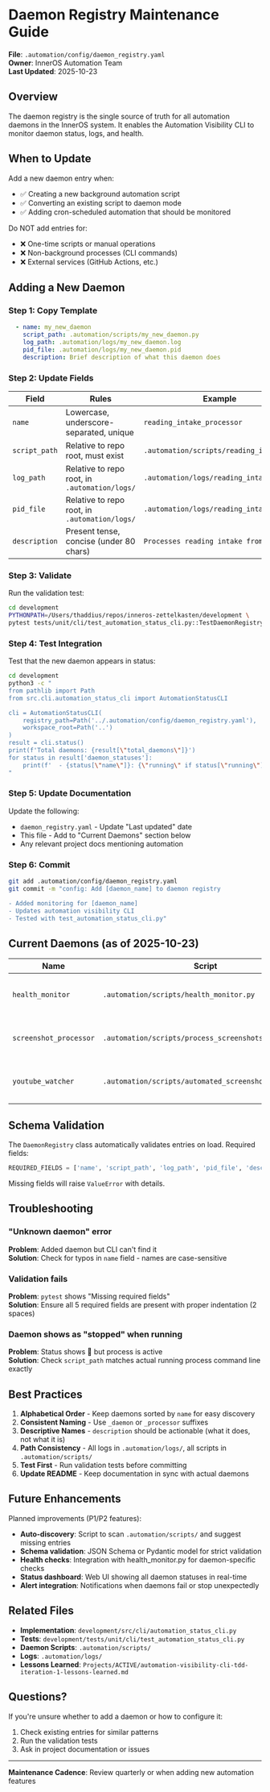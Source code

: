 # Daemon Registry Maintenance Guide

**File**: `.automation/config/daemon_registry.yaml`  
**Owner**: InnerOS Automation Team  
**Last Updated**: 2025-10-23

## Overview

The daemon registry is the single source of truth for all automation daemons in the InnerOS system. It enables the Automation Visibility CLI to monitor daemon status, logs, and health.

## When to Update

Add a new daemon entry when:
- ✅ Creating a new background automation script
- ✅ Converting an existing script to daemon mode
- ✅ Adding cron-scheduled automation that should be monitored

Do NOT add entries for:
- ❌ One-time scripts or manual operations
- ❌ Non-background processes (CLI commands)
- ❌ External services (GitHub Actions, etc.)

## Adding a New Daemon

### Step 1: Copy Template

```yaml
  - name: my_new_daemon
    script_path: .automation/scripts/my_new_daemon.py
    log_path: .automation/logs/my_new_daemon.log
    pid_file: .automation/logs/my_new_daemon.pid
    description: Brief description of what this daemon does
```

### Step 2: Update Fields

| Field | Rules | Example |
|-------|-------|---------|
| `name` | Lowercase, underscore-separated, unique | `reading_intake_processor` |
| `script_path` | Relative to repo root, must exist | `.automation/scripts/reading_intake.py` |
| `log_path` | Relative to repo root, in `.automation/logs/` | `.automation/logs/reading_intake.log` |
| `pid_file` | Relative to repo root, in `.automation/logs/` | `.automation/logs/reading_intake.pid` |
| `description` | Present tense, concise (under 80 chars) | `Processes reading intake from Notion` |

### Step 3: Validate

Run the validation test:

```bash
cd development
PYTHONPATH=/Users/thaddius/repos/inneros-zettelkasten/development \
pytest tests/unit/cli/test_automation_status_cli.py::TestDaemonRegistry::test_validates_daemon_config -v
```

### Step 4: Test Integration

Test that the new daemon appears in status:

```bash
cd development
python3 -c "
from pathlib import Path
from src.cli.automation_status_cli import AutomationStatusCLI

cli = AutomationStatusCLI(
    registry_path=Path('../.automation/config/daemon_registry.yaml'),
    workspace_root=Path('..')
)
result = cli.status()
print(f'Total daemons: {result[\"total_daemons\"]}')
for status in result['daemon_statuses']:
    print(f'  - {status[\"name\"]}: {\"running\" if status[\"running\"] else \"stopped\"}')
"
```

### Step 5: Update Documentation

Update the following:
- `daemon_registry.yaml` - Update "Last updated" date
- This file - Add to "Current Daemons" section below
- Any relevant project docs mentioning automation

### Step 6: Commit

```bash
git add .automation/config/daemon_registry.yaml
git commit -m "config: Add [daemon_name] to daemon registry

- Added monitoring for [daemon_name]
- Updates automation visibility CLI
- Tested with test_automation_status_cli.py"
```

## Current Daemons (as of 2025-10-23)

| Name | Script | Description |
|------|--------|-------------|
| `health_monitor` | `.automation/scripts/health_monitor.py` | System health monitoring daemon |
| `screenshot_processor` | `.automation/scripts/process_screenshots.py` | Processes Samsung screenshot imports |
| `youtube_watcher` | `.automation/scripts/automated_screenshot_import.sh` | Monitors YouTube content for processing |

## Schema Validation

The `DaemonRegistry` class automatically validates entries on load. Required fields:

```python
REQUIRED_FIELDS = ['name', 'script_path', 'log_path', 'pid_file', 'description']
```

Missing fields will raise `ValueError` with details.

## Troubleshooting

### "Unknown daemon" error

**Problem**: Added daemon but CLI can't find it  
**Solution**: Check for typos in `name` field - names are case-sensitive

### Validation fails

**Problem**: `pytest` shows "Missing required fields"  
**Solution**: Ensure all 5 required fields are present with proper indentation (2 spaces)

### Daemon shows as "stopped" when running

**Problem**: Status shows 🔴 but process is active  
**Solution**: Check `script_path` matches actual running process command line exactly

## Best Practices

1. **Alphabetical Order** - Keep daemons sorted by `name` for easy discovery
2. **Consistent Naming** - Use `_daemon` or `_processor` suffixes
3. **Descriptive Names** - `description` should be actionable (what it does, not what it is)
4. **Path Consistency** - All logs in `.automation/logs/`, all scripts in `.automation/scripts/`
5. **Test First** - Run validation tests before committing
6. **Update README** - Keep documentation in sync with actual daemons

## Future Enhancements

Planned improvements (P1/P2 features):

- **Auto-discovery**: Script to scan `.automation/scripts/` and suggest missing entries
- **Schema validation**: JSON Schema or Pydantic model for strict validation
- **Health checks**: Integration with health_monitor.py for daemon-specific checks
- **Status dashboard**: Web UI showing all daemon statuses in real-time
- **Alert integration**: Notifications when daemons fail or stop unexpectedly

## Related Files

- **Implementation**: `development/src/cli/automation_status_cli.py`
- **Tests**: `development/tests/unit/cli/test_automation_status_cli.py`
- **Daemon Scripts**: `.automation/scripts/`
- **Logs**: `.automation/logs/`
- **Lessons Learned**: `Projects/ACTIVE/automation-visibility-cli-tdd-iteration-1-lessons-learned.md`

## Questions?

If you're unsure whether to add a daemon or how to configure it:

1. Check existing entries for similar patterns
2. Run the validation tests
3. Ask in project documentation or issues

---

**Maintenance Cadence**: Review quarterly or when adding new automation features
